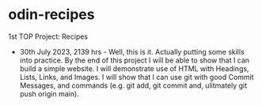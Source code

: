 # odin-recipes
1st TOP Project: Recipes

 - 30th July 2023, 2139 hrs - 
Well, this is it.  Actually putting some skills into practice.
By the end of this project I will be able to show that I can build a simple website.
I will demonstrate use of HTML with Headings, Lists, Links, and Images.
I will show that I can use git with good Commit Messages, and commands (e.g. git add, git commit and, ulitmately git push origin main).